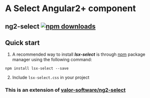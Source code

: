 # A Select Angular2+ component

## ng2-select [![npm downloads](https://img.shields.io/npm/dm/ng2-select.svg)](https://npmjs.org/ng2-select)

## Quick start

1. A recommended way to install ***lsx-select*** is through [npm](https://www.npmjs.com/search?q=lsx-select) package manager using the following command:

  `npm install lsx-select --save`

2. Include `lsx-select.css` in your project


### This is an extension of [valor-software/ng2-select](https://github.com/valor-software/ng2-select)